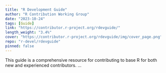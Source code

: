 ```yaml
---
title: "R Development Guide"
author: "R Contribution Working Group"
date: "2023-10-24"
tags: [Guide]
link: "https://contributor.r-project.org/rdevguide/"
length_weight: "3.4%"
cover: "https://contributor.r-project.org/rdevguide/img/cover_page.png"
repo: "r-devel/rdevguide"
pinned: false
---
```


This guide is a comprehensive resource for contributing to base R for both new and experienced contributors. ...
